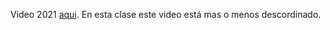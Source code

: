 Video 2021 [aqui](https://drive.google.com/file/d/1BL_wa-iMEj2DM-YhAYoZ_Klp9PV1kwky/view?usp=sharing). En esta clase este video está mas o menos descordinado. 

